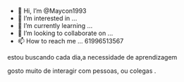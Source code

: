 - 👋 Hi, I’m @Maycon1993
- 👀 I’m interested in ...
- 🌱 I’m currently learning ...
- 💞️ I’m looking to collaborate on ...
- 📫 How to reach me ...
61996513567
<!---
Maycon1993/Maycon1993 is a ✨ special ✨ repository because its `README.md` (this file) appears on your GitHub profile.
You can click the Preview link to take a look at your changes.
--->estou buscando cada dia,a necessidade de aprendizagem 
gosto muito de interagir com pessoas, ou colegas .
